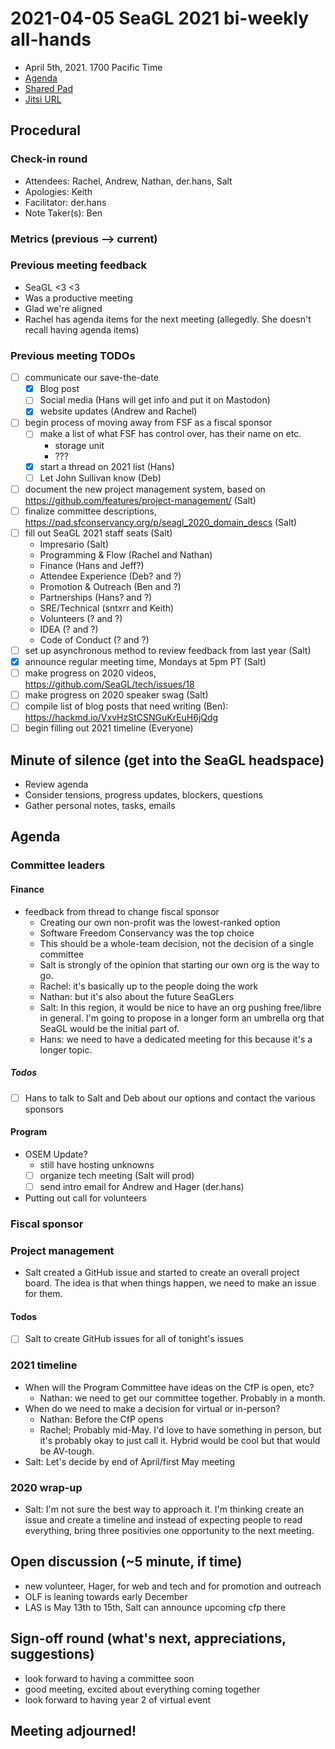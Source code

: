 # 2021-04-05 SeaGL 2021 bi-weekly all-hands
- April 5th, 2021. 1700 Pacific Time
- [Agenda](https://github.com/SeaGL/staff/issues/1)
- [Shared Pad](https://etherpad.seattlematrix.org/p/SeaGL_2021_all-hands)
- [Jitsi URL](https://meet.seattlematrix.org/SeaGL_2021_all-hands)

## Procedural
### Check-in round
- Attendees: Rachel, Andrew, Nathan, der.hans, Salt
- Apologies: Keith
- Facilitator: der.hans
- Note Taker(s): Ben

### Metrics (previous --> current)

### Previous meeting feedback
- SeaGL <3 <3
- Was a productive meeting
- Glad we're aligned
- Rachel has agenda items for the next meeting (allegedly. She doesn't recall having agenda items)

### Previous meeting TODOs
- [ ] communicate our save-the-date
  - [x] Blog post
  - [ ] Social media (Hans will get info and put it on Mastodon)
  - [x] website updates (Andrew and Rachel)
- [ ] begin process of moving away from FSF as a fiscal sponsor
  - [ ] make a list of what FSF has control over, has their name on etc.
    - storage unit
    - ???
  - [x] start a thread on 2021 list (Hans)
  - [ ] Let John Sullivan know (Deb)
- [ ] document the new project management system, based on https://github.com/features/project-management/ (Salt)
- [ ] finalize committee descriptions, https://pad.sfconservancy.org/p/seagl_2020_domain_descs (Salt)
- [ ] fill out SeaGL 2021 staff seats (Salt)
  - Impresario (Salt)
  - Programming & Flow (Rachel and Nathan)
  - Finance (Hans and Jeff?)
  - Attendee Experience (Deb? and ?)
  - Promotion & Outreach (Ben and ?)
  - Partnerships (Hans? and ?)
  - SRE/Technical (sntxrr and Keith)
  - Volunteers (? and ?)
  - IDEA (? and ?)
  - Code of Conduct (? and ?)
- [ ] set up asynchronous method to review feedback from last year (Salt)
- [x] announce regular meeting time, Mondays at 5pm PT (Salt)
- [ ] make progress on 2020 videos, https://github.com/SeaGL/tech/issues/18
- [ ] make progress on 2020 speaker swag (Salt)
- [ ] compile list of blog posts that need writing (Ben): https://hackmd.io/VxvHzStCSNGuKrEuH6jQdg
- [ ] begin filling out 2021 timeline (Everyone)

## Minute of silence (get into the SeaGL headspace)
- Review agenda
- Consider tensions, progress updates, blockers, questions
- Gather personal notes, tasks, emails

## Agenda

### Committee leaders

#### Finance
- feedback from thread to change fiscal sponsor
  - Creating our own non-profit was the lowest-ranked option
  - Software Freedom Conservancy was the top choice
  - This should be a whole-team decision, not the decision of a single committee
  - Salt is strongly of the opinion that starting our own org is the way to go.
  - Rachel: it's basically up to the people doing the work
  - Nathan: but it's also about the future SeaGLers
  - Salt: In this region, it would be nice to have an org pushing free/libre in general. I'm going to propose in a longer form an umbrella org that SeaGL would be the initial part of.
  - Hans: we need to have a dedicated meeting for this because it's a longer topic.

##### Todos
- [ ] Hans to talk to Salt and Deb about our options and contact the various sponsors

#### Program
- OSEM Update?
  - still have hosting unknowns
  - [ ] organize tech meeting (Salt will prod)
  - [ ] send intro email for Andrew and Hager (der.hans)
- Putting out call for volunteers

### Fiscal sponsor

### Project management
- Salt created a GitHub issue and started to create an overall project board. The idea is that when things happen, we need to make an issue for them.

#### Todos
- [ ] Salt to create GitHub issues for all of tonight's issues

### 2021 timeline
- When will the Program Committee have ideas on the CfP is open, etc?
  - Nathan: we need to get our committee together. Probably in a month.
- When do we need to make a decision for virtual or in-person?
  - Nathan: Before the CfP opens
  - Rachel; Probably mid-May. I'd love to have something in person, but it's probably okay to just call it. Hybrid would be cool but that would be AV-tough.
- Salt: Let's decide by end of April/first May meeting

### 2020 wrap-up
- Salt: I'm not sure the best way to approach it. I'm thinking create an issue and create a timeline and instead of expecting people to read everything, bring three positivies one opportunity to the next meeting.

## Open discussion (~5 minute, if time)
- new volunteer, Hager, for web and tech and for promotion and outreach
- OLF is leaning towards early December
- LAS is May 13th to 15th, Salt can announce  upcoming cfp there

## Sign-off round (what's next, appreciations, suggestions)
- look forward to having a committee soon
- good meeting, excited about everything coming together
- look forward to having year 2 of virtual event

## Meeting adjourned!
